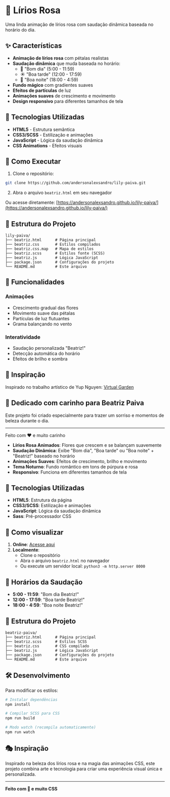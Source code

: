 # 🌸 Lírios Rosa

Uma linda animação de lírios rosa com saudação dinâmica baseada no horário do dia.

## ✨ Características

- **Animação de lírios rosa** com pétalas realistas
- **Saudação dinâmica** que muda baseada no horário:
  - 🌅 "Bom dia" (5:00 - 11:59)
  - ☀️ "Boa tarde" (12:00 - 17:59) 
  - 🌙 "Boa noite" (18:00 - 4:59)
- **Fundo mágico** com gradientes suaves
- **Efeitos de partículas** de luz
- **Animações suaves** de crescimento e movimento
- **Design responsivo** para diferentes tamanhos de tela

## 🎨 Tecnologias Utilizadas

- **HTML5** - Estrutura semântica
- **CSS3/SCSS** - Estilização e animações
- **JavaScript** - Lógica da saudação dinâmica
- **CSS Animations** - Efeitos visuais

## 🚀 Como Executar

1. Clone o repositório:
```bash
git clone https://github.com/andersonalexsandro/lily-paiva.git
```

2. Abra o arquivo `beatriz.html` em seu navegador

Ou acesse diretamente: [https://andersonalexsandro.github.io/lily-paiva/](https://andersonalexsandro.github.io/lily-paiva/)

## 📁 Estrutura do Projeto

```
lily-paiva/
├── beatriz.html      # Página principal
├── beatriz.css       # Estilos compilados
├── beatriz.css.map   # Mapa de estilos
├── beatriz.scss      # Estilos fonte (SCSS)
├── beatriz.js        # Lógica JavaScript
├── package.json      # Configurações do projeto
└── README.md         # Este arquivo
```

## 🎯 Funcionalidades

### Animações
- Crescimento gradual das flores
- Movimento suave das pétalas
- Partículas de luz flutuantes
- Grama balançando no vento

### Interatividade
- Saudação personalizada "Beatriz!"
- Detecção automática do horário
- Efeitos de brilho e sombra

## 🌟 Inspiração

Inspirado no trabalho artístico de Yup Nguyen: [Virtual Garden](https://dribbble.com/shots/11096994-Virtual-Garden)

## 💝 Dedicado com carinho para Beatriz Paiva

Este projeto foi criado especialmente para trazer um sorriso e momentos de beleza durante o dia.

---

Feito com ❤️ e muito carinho

- **Lírios Rosa Animados**: Flores que crescem e se balançam suavemente
- **Saudação Dinâmica**: Exibe "Bom dia", "Boa tarde" ou "Boa noite" + "Beatriz!" baseado no horário
- **Animações Suaves**: Efeitos de crescimento, brilho e movimento
- **Tema Noturno**: Fundo romântico em tons de púrpura e rosa
- **Responsivo**: Funciona em diferentes tamanhos de tela

## 🎨 Tecnologias Utilizadas

- **HTML5**: Estrutura da página
- **CSS3/SCSS**: Estilização e animações
- **JavaScript**: Lógica da saudação dinâmica
- **Sass**: Pré-processador CSS

## 🚀 Como visualizar

1. **Online**: [Acesse aqui](https://andersonalexsandro.github.io/lily-paiva)
2. **Localmente**: 
   - Clone o repositório
   - Abra o arquivo `beatriz.html` no navegador
   - Ou execute um servidor local: `python3 -m http.server 8000`

## 📱 Horários da Saudação

- **5:00 - 11:59**: "Bom dia Beatriz!"
- **12:00 - 17:59**: "Boa tarde Beatriz!"
- **18:00 - 4:59**: "Boa noite Beatriz!"

## 🎯 Estrutura do Projeto

```
beatriz-paiva/
├── beatriz.html      # Página principal
├── beatriz.scss      # Estilos SCSS
├── beatriz.css       # CSS compilado
├── beatriz.js        # Lógica JavaScript
├── package.json      # Configurações do projeto
└── README.md         # Este arquivo
```

## 🛠️ Desenvolvimento

Para modificar os estilos:

```bash
# Instalar dependências
npm install

# Compilar SCSS para CSS
npm run build

# Modo watch (recompila automaticamente)
npm run watch
```

## 🎭 Inspiração

Inspirado na beleza dos lírios rosa e na magia das animações CSS, este projeto combina arte e tecnologia para criar uma experiência visual única e personalizada.

---

**Feito com 💖 e muito CSS**
